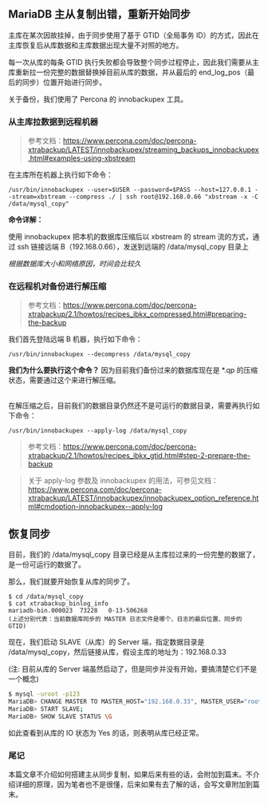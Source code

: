 ## MariaDB 主从复制出错，重新开始同步

主库在某次因故挂掉，由于同步使用了基于 GTID（全局事务 ID）的方式，因此在主库恢复后从库数据和主库数据出现大量不对照的地方。

每一次从库的每条 GTID 执行失败都会导致整个同步过程停止，因此我们需要从主库重新拉一份完整的数据替换掉目前从库的数据，并从最后的 end_log_pos（最后的同步）位置开始进行同步。

关于备份，我们使用了 Percona 的 innobackupex 工具。

### 从主库拉数据到远程机器

> 参考文档：https://www.percona.com/doc/percona-xtrabackup/LATEST/innobackupex/streaming_backups_innobackupex.html#examples-using-xbstream

在主库所在机器上执行如下命令：

```
/usr/bin/innobackupex --user=$USER --password=$PASS --host=127.0.0.1 --stream=xbstream --compress ./ | ssh root@192.168.0.66 "xbstream -x -C /data/mysql_copy"
```

**命令详解：**

使用 innobackupex 把本机的数据库压缩后以 xbstream 的 stream 流的方式，通过 ssh 链接远端 B（192.168.0.66），发送到远端的 /data/mysql_copy 目录上

_根据数据库大小和网络原因，时间会比较久_

### 在远程机对备份进行解压缩

> 参考文档：https://www.percona.com/doc/percona-xtrabackup/2.1/howtos/recipes_ibkx_compressed.html#preparing-the-backup

我们首先登陆远端 B 机器，执行如下命令：

```
/usr/bin/innobackupex --decompress /data/mysql_copy 
```

**我们为什么要执行这个命令？** 因为目前我们备份过来的数据库现在是 *.qp 的压缩状态，需要通过这个来进行解压缩。
<br><br>

在解压缩之后，目前我们的数据目录仍然还不是可运行的数据目录，需要再执行如下命令：

```
/usr/bin/innobackupex --apply-log /data/mysql_copy
```

> 参考文档：https://www.percona.com/doc/percona-xtrabackup/2.1/howtos/recipes_ibkx_gtid.html#step-2-prepare-the-backup

> 关于 apply-log 参数及 innobackupex 的用法，可参见文档：
> https://www.percona.com/doc/percona-xtrabackup/LATEST/innobackupex/innobackupex_option_reference.html#cmdoption-innobackupex--apply-log

## 恢复同步

目前，我们的 /data/mysql_copy 目录已经是从主库拉过来的一份完整的数据了，是一份可运行的数据了。

那么，我们就要开始恢复从库的同步了。

```shell
$ cd /data/mysql_copy
$ cat xtrabackup_binlog_info
mariadb-bin.000023	73228	0-13-506268
(上述分别代表：当前数据库同步的 MASTER 日志文件是哪个、日志的最后位置、同步的 GTID)
```



现在，我们启动 SLAVE（从库）的 Server 端，指定数据目录是 /data/mysql_copy，然后链接从库，假设主库的地址为：192.168.0.33

(注: 目前从库的 Server 端虽然启动了，但是同步并没有开始，要搞清楚它们不是一个概念)

```bash
$ mysql -uroot -p123
MariaDB> CHANGE MASTER TO MASTER_HOST="192.168.0.33", MASTER_USER="root", MASTER_PASSWORD="123456", MASTER_LOG_FILE='mariadb-bin.000023', MASTER_LOG_POS=73228;
MariaDB> START SLAVE;
MariaDB> SHOW SLAVE STATUS \G
```

如此查看到从库的 IO 状态为 Yes 的话，则表明从库已经正常。


### 尾记
本篇文章不介绍如何搭建主从同步复制，如果后来有些的话，会附加到篇末。不介绍详细的原理，因为笔者也不是很懂，后来如果有去了解的话，会写文章附加到篇末。
